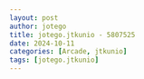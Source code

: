 ```yaml
---
layout: post
author: jotego
title: jotego.jtkunio - 5807525
date: 2024-10-11
categories: [Arcade, jtkunio]
tags: [jotego.jtkunio]
---
```


